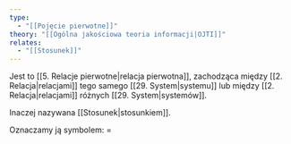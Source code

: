 ```yaml
---
type:
  - "[[Pojęcie pierwotne]]"
theory: "[[Ogólna jakościowa teoria informacji|OJTI]]"
relates:
  - "[[Stosunek]]"
---
```

Jest to [[5. Relacje pierwotne|relacja pierwotna]], zachodząca między [[2. Relacja|relacjami]] tego samego [[29. System|systemu]] lub między [[2. Relacja|relacjami]] różnych [[29. System|systemów]].

Inaczej nazywana [[Stosunek|stosunkiem]].

Oznaczamy ją symbolem: $=$